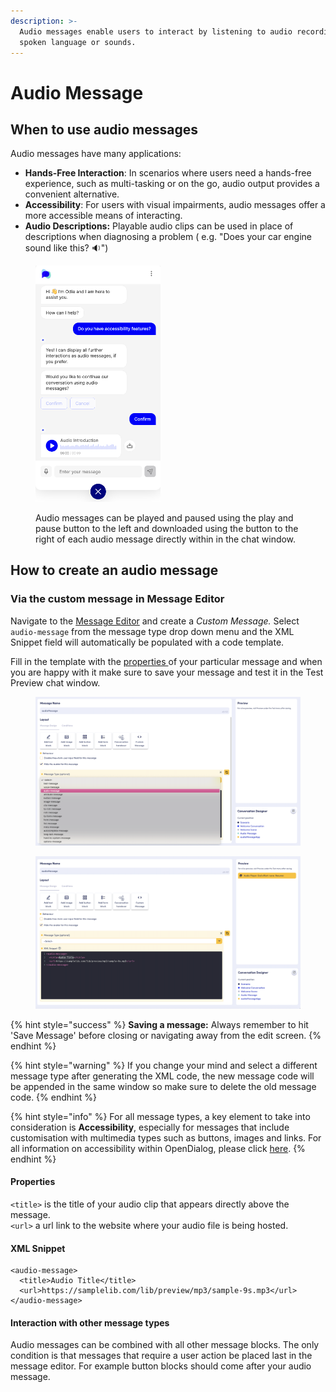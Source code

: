 ```yaml
---
description: >-
  Audio messages enable users to interact by listening to audio recordings of
  spoken language or sounds.
---
```


# Audio Message

## When to use audio messages

Audio messages have many applications:

* **Hands-Free Interaction**: In scenarios where users need a hands-free experience, such as multi-tasking or on the go, audio output provides a convenient alternative.
* **Accessibility**: For users with visual impairments, audio messages offer a more accessible means of interacting.
* **Audio Descriptions:** Playable audio clips can be used in place of descriptions when diagnosing a problem ( e.g. "Does your car engine sound like this? 🔉")&#x20;

<div align="left">

<figure><img src="../../../.gitbook/assets/Screenshot 2023-12-19 at 10.43.40.png" alt="" width="200"><figcaption><p>Audio messages can be played and paused using the play and pause button to the left and downloaded using the button to the right of each audio message directly within in the chat window. </p></figcaption></figure>

</div>

## How to create an audio message

### Via the custom message in Message Editor

Navigate to the [Message Editor](broken-reference) and create a _Custom Message._ Select `audio-message` from the message type drop down menu and the XML Snippet field will automatically be populated with a code template.

Fill in the template with the [properties ](audio-message.md#properties)of your particular message and when you are happy with it make sure to save your message and test it in the Test Preview chat window.&#x20;

<div>

<figure><img src="../../../.gitbook/assets/audio_message-1 (1).png" alt=""><figcaption></figcaption></figure>

 

<figure><img src="../../../.gitbook/assets/audio_message-2 (1).png" alt=""><figcaption></figcaption></figure>

</div>

{% hint style="success" %}
**Saving a message:** Always remember to hit 'Save Message' before closing or navigating away from the edit screen.
{% endhint %}

{% hint style="warning" %}
If you change your mind and select a different message type after generating the XML code, the new message code will be appended in the same window so make sure to delete the old message code.
{% endhint %}

{% hint style="info" %}
For all message types, a key element to take into consideration is **Accessibility**, especially for messages that include customisation with multimedia types such as buttons, images and links. For all information on accessibility within OpenDialog, please click [here](../../designing-accessible-chatbots.md).
{% endhint %}

#### Properties

`<title>` is the title of your audio clip that appears directly above the message.\
`<url>` a url link to the website where your audio file is being hosted.

#### XML Snippet

```
<audio-message>
  <title>Audio Title</title>
  <url>https://samplelib.com/lib/preview/mp3/sample-9s.mp3</url>
</audio-message>
```

#### Interaction with other message types

Audio messages can be combined with all other message blocks. The only condition is that messages that require a user action be placed last in the message editor. For example button blocks should come after your audio message.
